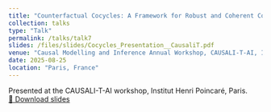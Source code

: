 ```yaml
---
title: "Counterfactual Cocycles: A Framework for Robust and Coherent Counterfactual Transports"
collection: talks
type: "Talk"
permalink: /talks/talk7
slides: /files/slides/Cocycles_Presentation__CausaliT.pdf
venue: "Causal Modelling and Inference Annual Workshop, CAUSALI-T-AI, Intitut Henri Poincaré"
date: 2025-08-25
location: "Paris, France"
---
```


Presented at the CAUSALI-T-AI workshop, Institut Henri Poincaré, Paris.  
[📄 Download slides](/files/Cocycles_Presentation__CausaliT.pdf)
